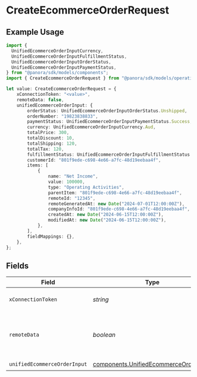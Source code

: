 # CreateEcommerceOrderRequest

## Example Usage

```typescript
import {
  UnifiedEcommerceOrderInputCurrency,
  UnifiedEcommerceOrderInputFulfillmentStatus,
  UnifiedEcommerceOrderInputOrderStatus,
  UnifiedEcommerceOrderInputPaymentStatus,
} from "@panora/sdk/models/components";
import { CreateEcommerceOrderRequest } from "@panora/sdk/models/operations";

let value: CreateEcommerceOrderRequest = {
    xConnectionToken: "<value>",
    remoteData: false,
    unifiedEcommerceOrderInput: {
        orderStatus: UnifiedEcommerceOrderInputOrderStatus.Unshipped,
        orderNumber: "19823838833",
        paymentStatus: UnifiedEcommerceOrderInputPaymentStatus.Success,
        currency: UnifiedEcommerceOrderInputCurrency.Aud,
        totalPrice: 300,
        totalDiscount: 10,
        totalShipping: 120,
        totalTax: 120,
        fulfillmentStatus: UnifiedEcommerceOrderInputFulfillmentStatus.Pending,
        customerId: "801f9ede-c698-4e66-a7fc-48d19eebaa4f",
        items: [
            {
                name: "Net Income",
                value: 100000,
                type: "Operating Activities",
                parentItem: "801f9ede-c698-4e66-a7fc-48d19eebaa4f",
                remoteId: "12345",
                remoteGeneratedAt: new Date("2024-07-01T12:00:00Z"),
                companyInfoId: "801f9ede-c698-4e66-a7fc-48d19eebaa4f",
                createdAt: new Date("2024-06-15T12:00:00Z"),
                modifiedAt: new Date("2024-06-15T12:00:00Z"),
            },
        ],
        fieldMappings: {},
    },
};
```

## Fields

| Field                                                                                          | Type                                                                                           | Required                                                                                       | Description                                                                                    | Example                                                                                        |
| ---------------------------------------------------------------------------------------------- | ---------------------------------------------------------------------------------------------- | ---------------------------------------------------------------------------------------------- | ---------------------------------------------------------------------------------------------- | ---------------------------------------------------------------------------------------------- |
| `xConnectionToken`                                                                             | *string*                                                                                       | :heavy_check_mark:                                                                             | The connection token                                                                           |                                                                                                |
| `remoteData`                                                                                   | *boolean*                                                                                      | :heavy_minus_sign:                                                                             | Set to true to include data from the original Accounting software.                             | false                                                                                          |
| `unifiedEcommerceOrderInput`                                                                   | [components.UnifiedEcommerceOrderInput](../../models/components/unifiedecommerceorderinput.md) | :heavy_check_mark:                                                                             | N/A                                                                                            |                                                                                                |